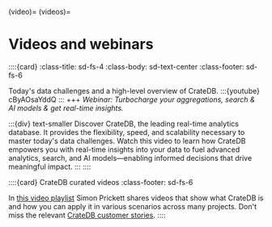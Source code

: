(video)=
(videos)=

# Videos and webinars

::::{card}
:class-title: sd-fs-4
:class-body: sd-text-center
:class-footer: sd-fs-6

Today's data challenges and a high-level overview of CrateDB.
:::{youtube} cByAOsaYddQ
:::
+++
_Webinar: Turbocharge your aggregations, search & AI models & get real-time insights._

:::{div} text-smaller
Discover CrateDB, the leading real-time analytics database. It provides the
flexibility, speed, and scalability necessary to master today's data challenges.
Watch this video to learn how CrateDB empowers you with real-time insights
into your data to fuel advanced analytics, search, and AI models—enabling
informed decisions that drive meaningful impact.
:::
::::

::::{card} CrateDB curated videos
:class-footer: sd-fs-6

In [this video playlist] Simon Prickett shares videos that
show what CrateDB is and how you can apply it in various scenarios
across many projects.
Don't miss the relevant [CrateDB customer stories].
::::


[CrateDB customer stories]: https://www.youtube.com/playlist?list=PLDZqzXOGoWUJrAF_lVx9U6BzAGG9xYz_v
[this video playlist]: https://www.youtube.com/playlist?list=PL3cZtICBssphXl5rHgsgG9vTNAVTw_Veq
